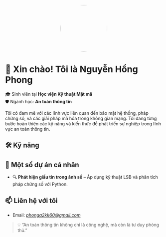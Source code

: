 <p align="center">
  <img src="[[https://avatars.githubusercontent.com/u/your_github_id?v=4](https://imgur.com/a/cgvaKGE)](https://imgur.com/a/kma-LqGJzzX)" width="150" height="150" style="border-radius:50%;" />
</p>

# 👋 Xin chào! Tôi là Nguyễn Hồng Phong

🎓 Sinh viên tại **Học viện Kỹ thuật Mật mã**  
🛡️ Ngành học: **An toàn thông tin**

Tôi có đam mê với các lĩnh vực liên quan đến bảo mật hệ thống, pháp chứng số, và các giải pháp mã hóa trong không gian mạng. Tôi đang từng bước hoàn thiện các kỹ năng và kiến thức để phát triển sự nghiệp trong lĩnh vực an toàn thông tin.

## 🛠️ Kỹ năng



## 📂 Một số dự án cá nhân

- 🔍 **Phát hiện giấu tin trong ảnh số** – Áp dụng kỹ thuật LSB và phân tích pháp chứng số với Python.

## 📫 Liên hệ với tôi

- Email: *phonga2kk60@gmail.com*

> 💡 “An toàn thông tin không chỉ là công nghệ, mà còn là tư duy phòng thủ.”
